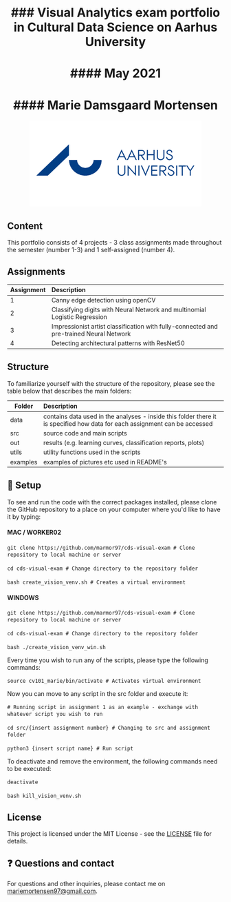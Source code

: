 <h1 align="center">### Visual Analytics exam portfolio in Cultural Data Science on Aarhus University</h1>
<h1 align="center">#### May 2021</h1>
<h1 align="center">#### Marie Damsgaard Mortensen</h1>

<p align="center">
  <a href="https://github.com/marmor97/cds-visual-exam">
    <img src="examples/aarhus-university.png" alt="Logo" width="400" height="200">
  </a>
    

## Content

This portfolio consists of 4 projects - 3 class assignments made throughout the semester (number 1-3) and 1 self-assigned (number 4). 

## Assignments

| Assignment | Description|
|--------|:-----------|
| 1 | Canny edge detection using openCV |
| 2 | Classifying digits with Neural Network and multinomial Logistic Regression |
| 3 | Impressionist artist classification with fully-connected and pre-trained Neural Network |
| 4 | Detecting architectural patterns with ResNet50 |
    

## Structure

To familiarize yourself with the structure of the repository, please see the table below that describes the main folders: 

| Folder | Description|
|--------|:-----------|
| data | contains data used in the analyses - inside this folder there it is specified how data for each assignment can be accessed |
| src | source code and main scripts |
| out | results (e.g. learning curves, classification reports, plots) |
| utils | utility functions used in the scripts |
| examples | examples of pictures etc used in README's |


## 🔧 Setup


To see and run the code with the correct packages installed, please clone the GitHub repository to a place on your computer where you'd like to have it by typing:

#### MAC / WORKER02

```
git clone https://github.com/marmor97/cds-visual-exam # Clone repository to local machine or server

cd cds-visual-exam # Change directory to the repository folder

bash create_vision_venv.sh # Creates a virtual environment
```

#### WINDOWS

```
git clone https://github.com/marmor97/cds-visual-exam # Clone repository to local machine or server

cd cds-visual-exam # Change directory to the repository folder

bash ./create_vision_venv_win.sh
```


Every time you wish to run any of the scripts, please type the following commands:

```
source cv101_marie/bin/activate # Activates virtual environment
```

Now you can move to any script in the src folder and execute it:

```
# Running script in assignment 1 as an example - exchange with whatever script you wish to run

cd src/{insert assignment number} # Changing to src and assignment folder 

python3 {insert script name} # Run script
```

To deactivate and remove the environment, the following commands need to be executed:
```
deactivate 

bash kill_vision_venv.sh

```


## License

This project is licensed under the MIT License - see the [LICENSE](LICENSE) file for details.


## ❓ Questions and contact  
For questions and other inquiries, please contact me on mariemortensen97@gmail.com.

